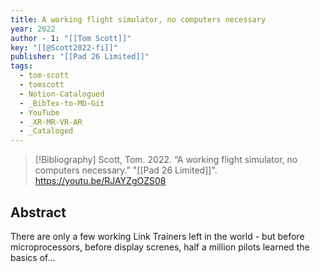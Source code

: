 ```yaml
---
title: A working flight simulator, no computers necessary
year: 2022
author - 1: "[[Tom Scott]]"
key: "[[@Scott2022-fi]]"
publisher: "[[Pad 26 Limited]]"
tags:
  - tom-scott
  - tomscott
  - Notion-Catalogued
  - _BibTex-to-MD-Git
  - YouTube
  - _XR-MR-VR-AR
  - _Cataloged
---
```


> [!Bibliography]
> Scott, Tom. 2022. “A working flight simulator, no computers necessary.” "[[Pad 26 Limited]]". https://youtu.be/RJAYZgOZS08

## Abstract
There are only a few working Link Trainers left in the world -  but before microprocessors, before display screnes, half a million pilots learned the basics of...